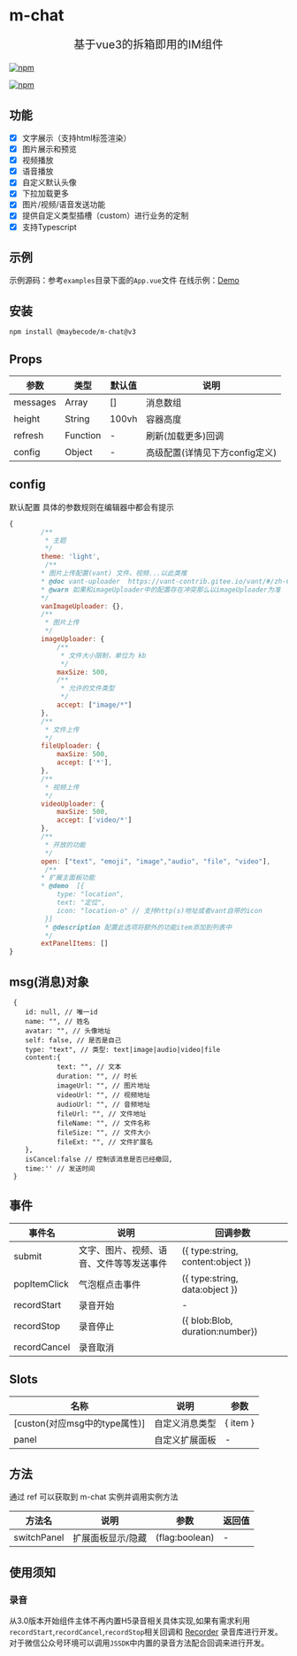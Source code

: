 # m-chat
<p style="text-align:center;font-size:20px">基于vue3的拆箱即用的IM组件</p>

[![npm](https://img.shields.io/npm/v/@maybecode/m-chat.svg)](https://www.npmjs.com/package/@maybecode/m-chat)

[![npm](https://img.shields.io/npm/dt/@maybecode/m-chat.svg)](https://www.npmjs.com/package/@maybecode/m-chat)



## 功能

* [x] 文字展示（支持html标签渲染）
* [x] 图片展示和预览
* [x] 视频播放
* [x] 语音播放
* [x] 自定义默认头像
* [x] 下拉加载更多
* [x] 图片/视频/语音发送功能
* [x] 提供自定义类型插槽（custom）进行业务的定制
* [x] 支持Typescript

## 示例

示例源码：参考`examples`目录下面的`App.vue`文件
在线示例：[Demo](http://null_639_5368.gitee.io/m-chat)

## 安装

```
npm install @maybecode/m-chat@v3
```

## Props

| 参数     | 类型     | 默认值 | 说明                           |
| -------- | -------- | ------ | ------------------------------ |
| messages | Array    | []     | 消息数组                       |
| height   | String   | 100vh  | 容器高度                       |
| refresh  | Function | -      | 刷新(加载更多)回调             |
| config   | Object   | -      | 高级配置(详情见下方config定义) |


## config 

默认配置 具体的参数规则在编辑器中都会有提示

```js
{
        /**
         * 主题
         */
        theme: 'light',
         /**
        * 图片上传配置(vant) 文件、视频...以此类推
        * @doc vant-uploader  https://vant-contrib.gitee.io/vant/#/zh-CN/uploader#props
        * @warn 如果和imageUploader中的配置存在冲突那么以imageUploader为准
        */
        vanImageUploader: {},
        /**
         * 图片上传
         */
        imageUploader: {
            /**
             * 文件大小限制，单位为 kb
             */
            maxSize: 500,
            /**
             * 允许的文件类型
             */
            accept: ["image/*"]
        },
        /**
         * 文件上传
         */
        fileUploader: {
            maxSize: 500,
            accept: ['*'],
        },
        /**
         * 视频上传
         */
        videoUploader: {
            maxSize: 500,
            accept: ['video/*']
        },
        /**
         * 开放的功能
         */
        open: ["text", "emoji", "image","audio", "file", "video"],
         /**
        * 扩展主面板功能
        * @demo  [{
            type: "location",
            text: "定位",
            icon: "location-o" // 支持http(s)地址或者vant自带的icon
         }]
         * @description 配置此选项将额外的功能item添加到列表中
         */
        extPanelItems: []
}
```
## msg(消息)对象

```
 {
    id: null, // 唯一id
    name: "", // 姓名
    avatar: "", // 头像地址
    self: false, // 是否是自己
    type: "text", // 类型: text|image|audio|video|file
    content:{
            text: "", // 文本
            duration: "", // 时长
            imageUrl: "", // 图片地址
            videoUrl: "", // 视频地址
            audioUrl: "", // 音频地址
            fileUrl: "", // 文件地址
            fileName: "", // 文件名称
            fileSize: "", // 文件大小
            fileExt: "", // 文件扩展名
    },
    isCancel:false // 控制该消息是否已经撤回,
    time:'' // 发送时间
 }
```

## 事件

| 事件名       | 说明                                     | 回调参数                          |
| ------------ | ---------------------------------------- | --------------------------------- |
| submit       | 文字、图片、视频、语音、文件等等发送事件 | ({ type:string, content:object }) |
| popItemClick | 气泡框点击事件                           | ({ type:string, data:object })    |
| recordStart  | 录音开始                                 | -                                 |
| recordStop   | 录音停止                                 | ({ blob:Blob, duration:number})   |
| recordCancel | 录音取消                                 |

## Slots

| 名称                          | 说明           | 参数     |
| ----------------------------- | -------------- | -------- |
| [custon(对应msg中的type属性)] | 自定义消息类型 | { item } |
| panel                         | 自定义扩展面板 | -        |

## 方法

通过 ref 可以获取到 m-chat 实例并调用实例方法

| 方法名      | 说明              | 参数           | 返回值 |
| ----------- | ----------------- | -------------- | ------ |
| switchPanel | 扩展面板显示/隐藏 | (flag:boolean) | -      |

## 使用须知

### 录音
从3.0版本开始组件主体不再内置H5录音相关具体实现,如果有需求利用`recordStart`,`recordCancel`,`recordStop`相关回调和 [Recorder](https://github.com/xiangyuecn/Recorder) 录音库进行开发。
对于微信公众号环境可以调用`JSSDK`中内置的录音方法配合回调来进行开发。
<!-- *后续如果有时间可能开发相关插件进行扩展* -->